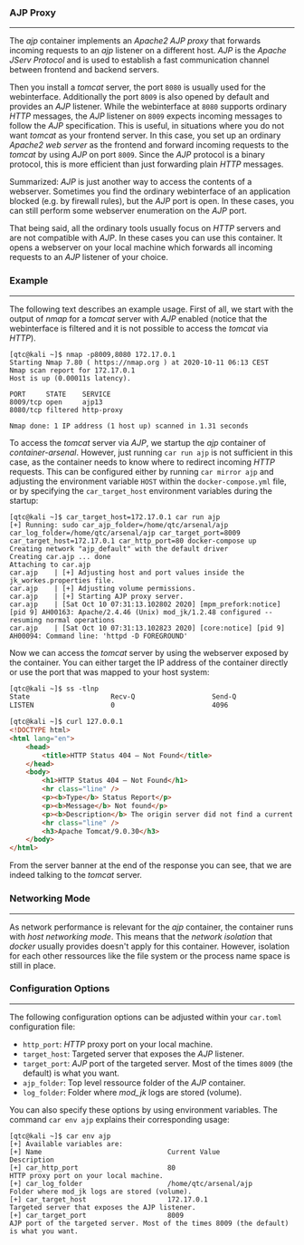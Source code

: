 ### AJP Proxy

----

The *ajp* container implements an *Apache2 AJP proxy* that forwards incoming requests to an *ajp* listener
on a different host. *AJP* is the *Apache JServ Protocol* and is used to establish a fast communication
channel between frontend and backend servers.

Then you install a *tomcat* server, the port ``8080`` is usually used for the webinterface. Additionally
the port ``8009`` is also opened by default and provides an *AJP* listener. While the webinterface at ``8080``
supports ordinary *HTTP* messages, the *AJP* listener on ``8009`` expects incoming messages to follow the
*AJP* specification. This is useful, in situations where you do not want *tomcat* as your frontend server.
In this case, you set up an ordinary *Apache2 web server* as the frontend and forward incoming requests to the
*tomcat* by using *AJP* on port ``8009``. Since the *AJP* protocol is a binary protocol, this is more efficient
than just forwarding plain *HTTP* messages.

Summarized: *AJP* is just another way to access the contents of a webserver. Sometimes you find the ordinary
webinterface of an application blocked (e.g. by firewall rules), but the *AJP* port is open. In these cases,
you can still perform some webserver enumeration on the *AJP* port.

That being said, all the ordinary tools usually focus on *HTTP* servers and are not compatible with *AJP*.
In these cases you can use this container. It opens a webserver on your local machine which forwards all
incoming requests to an *AJP* listener of your choice.


### Example

----

The following text describes an example usage. First of all, we start with the output of *nmap* for a *tomcat*
server with *AJP* enabled (notice that the webinterface is filtered and it is not possible to access the
*tomcat* via *HTTP*).

```console
[qtc@kali ~]$ nmap -p8009,8080 172.17.0.1
Starting Nmap 7.80 ( https://nmap.org ) at 2020-10-11 06:13 CEST
Nmap scan report for 172.17.0.1
Host is up (0.00011s latency).

PORT     STATE    SERVICE
8009/tcp open     ajp13
8080/tcp filtered http-proxy

Nmap done: 1 IP address (1 host up) scanned in 1.31 seconds
```

To access the *tomcat* server via *AJP*, we startup the *ajp* container of *container-arsenal*. However,
just running ``car run ajp`` is not sufficient in this case, as the container needs to know where to
redirect incoming *HTTP* requests. This can be configured either by running ``car mirror ajp`` and adjusting
the environment variable ``HOST`` within the ``docker-compose.yml`` file, or by specifying
the ``car_target_host`` environment variables during the startup:

```console
[qtc@kali ~]$ car_target_host=172.17.0.1 car run ajp
[+] Running: sudo car_ajp_folder=/home/qtc/arsenal/ajp car_log_folder=/home/qtc/arsenal/ajp car_target_port=8009 car_target_host=172.17.0.1 car_http_port=80 docker-compose up
Creating network "ajp_default" with the default driver
Creating car.ajp ... done
Attaching to car.ajp
car.ajp    | [+] Adjusting host and port values inside the jk_workes.properties file.
car.ajp    | [+] Adjusting volume permissions.
car.ajp    | [+] Starting AJP proxy server.
car.ajp    | [Sat Oct 10 07:31:13.102802 2020] [mpm_prefork:notice] [pid 9] AH00163: Apache/2.4.46 (Unix) mod_jk/1.2.48 configured -- resuming normal operations
car.ajp    | [Sat Oct 10 07:31:13.102823 2020] [core:notice] [pid 9] AH00094: Command line: 'httpd -D FOREGROUND'
```

Now we can access the *tomcat* server by using the webserver exposed by the container. You can either target the IP address of the container
directly or use the port that was mapped to your host system:

```html
[qtc@kali ~]$ ss -tlnp
State                    Recv-Q                   Send-Q                                     Local Address:Port                                       Peer Address:Port                   Process
LISTEN                   0                        4096                                           127.0.0.1:80                                              0.0.0.0:*

[qtc@kali ~]$ curl 127.0.0.1
<!DOCTYPE html>
<html lang="en">
    <head>
        <title>HTTP Status 404 – Not Found</title>
    </head>
    <body>
        <h1>HTTP Status 404 – Not Found</h1>
        <hr class="line" />
        <p><b>Type</b> Status Report</p>
        <p><b>Message</b> Not found</p>
        <p><b>Description</b> The origin server did not find a current representation for the target resource or is not willing to disclose that one exists.</p>
        <hr class="line" />
        <h3>Apache Tomcat/9.0.30</h3>
    </body>
</html>
```

From the server banner at the end of the response you can see, that we are indeed talking to the *tomcat* server.


### Networking Mode

----

As network performance is relevant for the *ajp* container, the container runs with *host networking mode*. This means that the *network isolation* that *docker*
usually provides doesn't apply for this container. However, isolation for each other ressources like the file system or the process name space is still
in place.


### Configuration Options

----

The following configuration options can be adjusted within your ``car.toml`` configuration file:

* ``http_port``: *HTTP* proxy port on your local machine.
* ``target_host``: Targeted server that exposes the *AJP* listener.
* ``target_port``: *AJP* port of the targeted server. Most of the times ``8009`` (the default) is what you want.
* ``ajp_folder``: Top level ressource folder of the *AJP* container.
* ``log_folder``: Folder where *mod_jk* logs are stored (volume).

You can also specify these options by using environment variables. The command ``car env ajp`` explains their corresponding usage:

```console
[qtc@kali ~]$ car env ajp
[+] Available variables are:
[+] Name                               Current Value                      Description
[+] car_http_port                      80                                 HTTP proxy port on your local machine.
[+] car_log_folder                     /home/qtc/arsenal/ajp              Folder where mod_jk logs are stored (volume).
[+] car_target_host                    172.17.0.1                         Targeted server that exposes the AJP listener.
[+] car_target_port                    8009                               AJP port of the targeted server. Most of the times 8009 (the default) is what you want.
```
